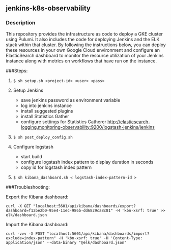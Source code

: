 ## jenkins-k8s-observability

### Description
This repository provides the infrastructure as code to deploy a GKE cluster using Pulumi. It also includes the code for deploying Jenkins and the ELK stack within that cluster. By following the instructions below, you can deploy these resources in your own Google Cloud environment and configure an ElasticSearch dashboard to monitor the resource utilization of your Jenkins instance along with metrics on workflows that have run on the instance.

###Steps:

1.  `$ sh setup.sh <project-id> <user> <pass>`

2. Setup Jenkins
    * save jenkins password as environment variable
    * log into jenkins instance
    * install suggested plugins
    * install Statistics Gather
    * configure settings for Statistics Gatherer
http://elasticsearch-logging.monitoring-observability:9200/logstash-jenkins/jenkins

3. `$ sh post_deploy_config.sh`

4. Configure logstash
    * start build
    * configure logstash index pattern to display duration in seconds
    * copy id for logstash index pattern

5. `$ sh kibana_dashboard.sh < logstash-index-pattern-id >`



###Troubleshooting:


Export the Kibana dashboard:
```
curl -X GET "localhost:5601/api/kibana/dashboards/export?dashboard=f12be2b0-95e4-11ec-986b-dd6829ca8c81" -H 'kbn-xsrf: true' >> elk/dashboard.json
```

Import the Kibana dashboard:
```
curl -vvv -X POST "localhost:5601/api/kibana/dashboards/import?exclude=index-pattern" -H 'kbn-xsrf: true' -H 'Content-Type: application/json' --data-binary "@elk/dashboard.json"
```